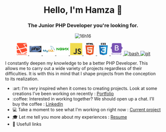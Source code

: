 <h1 align="center">Hello, I'm Hamza 👋</h1>
<h3 align="center">The Junior PHP Developer you're looking for.</h3>
<!-- LOGO LANGUAGES START -->
</p>
<p align="center"> 
 <img src="https://github-readme-stats.vercel.app/api/top-langs?username=16h16&show_icons=true&locale=en&layout=compact" alt="16h16" />
</p>

<p align="center"> 
 <a href="https://laravel.com/" target="_blank" rel="noreferrer"> <img src="https://raw.githubusercontent.com/devicons/devicon/master/icons/laravel/laravel-plain-wordmark.svg" alt="laravel" width="40" height="40"/> </a> 
<a href="https://www.php.net" target="_blank" rel="noreferrer"> <img src="https://raw.githubusercontent.com/devicons/devicon/master/icons/php/php-original.svg" alt="php" width="40" height="40"/> </a> 
<a href="https://www.mysql.com/" target="_blank" rel="noreferrer"> <img src="https://raw.githubusercontent.com/devicons/devicon/master/icons/mysql/mysql-original-wordmark.svg" alt="mysql" width="40" height="40"/> </a> 
<a href="https://www.nginx.com" target="_blank" rel="noreferrer"> <img src="https://raw.githubusercontent.com/devicons/devicon/master/icons/nginx/nginx-original.svg" alt="nginx" width="40" height="40"/> </a> 
<a href="https://developer.mozilla.org/en-US/docs/Web/JavaScript" target="_blank" rel="noreferrer"> <img src="https://raw.githubusercontent.com/devicons/devicon/master/icons/javascript/javascript-original.svg" alt="javascript" width="40" height="40"/> </a> 
<a href="https://www.w3.org/html/" target="_blank" rel="noreferrer"> <img src="https://raw.githubusercontent.com/devicons/devicon/master/icons/html5/html5-original-wordmark.svg" alt="html5" width="40" height="40"/> </a> 
<a href="https://www.w3schools.com/css/" target="_blank" rel="noreferrer"> <img src="https://raw.githubusercontent.com/devicons/devicon/master/icons/css3/css3-original-wordmark.svg" alt="css3" width="40" height="40"/> </a> 
<a href="https://getbootstrap.com" target="_blank" rel="noreferrer"> <img src="https://raw.githubusercontent.com/devicons/devicon/master/icons/bootstrap/bootstrap-plain-wordmark.svg" alt="bootstrap" width="40" height="40"/> </a>
<a href="https://www.gnu.org/software/bash/" target="_blank" rel="noreferrer"> <img src="https://www.vectorlogo.zone/logos/gnu_bash/gnu_bash-icon.svg" alt="bash" width="40" height="40"/> </a> 
<a href="https://git-scm.com/" target="_blank" rel="noreferrer"> <img src="https://www.vectorlogo.zone/logos/git-scm/git-scm-icon.svg" alt="git" width="40" height="40"/> </a> 
<!-- LOGO LANGUAGES END -->
<p>I constantly deepen my knowledge to be a better PHP Developer. This allows me to carry out a wide variety of projects regardless of their difficulties. It is with this in mind that I shape projects from the conception to its realization.</p>

<ul>
    <li>:art: I’m very inspired when it comes to creating projects. Look at some creations I’ve been working on recently : <a href="https://16h16.github.io/portfolio/" target="_blank"> Portfolio </a></li>
  <li>:coffee: Interested in working together? We should open up a chat. I’ll buy the coffee : <a href="https://www.linkedin.com/in/hamza-echamlali/" target="_blank"> LinkedIn </a></li>
  <li>💻 Take a moment to see what I'm working on right now : <a href="https://www.quarere.be" target="_blank"> Current project </a></li>
  <li>🎓 Let me tell you more about my experiences : <a href="https://www.canva.com/design/DAFQMEmTRHk/atGlqmatSeslqeCObfW_6w/view?utm_content=DAFQMEmTRHk&utm_campaign=designshare&utm_medium=link&utm_source=publishsharelink" target="_blank"> Resume </a></li>
 <li>🔗 Usefull links</li>
</ul>

<img src="https://zupimages.net/up/22/45/y7mk.png" alt="" />
